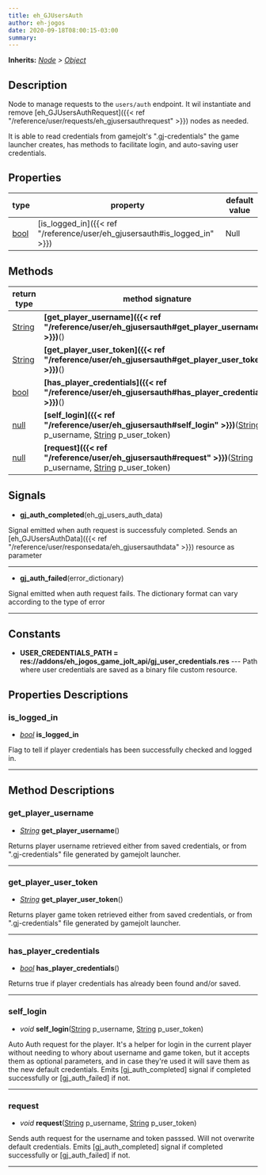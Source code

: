 ```yaml
---  
title: eh_GJUsersAuth  
author: eh-jogos  
date: 2020-09-18T08:00:15-03:00  
summary:   
---  
```

**Inherits:** _[Node](https://docs.godotengine.org/en/stable/classes/class_node.html) > [Object](https://docs.godotengine.org/en/stable/classes/class_object.html)_  
## Description  
 Node to manage requests to the `users/auth` endpoint. It wil instantiate and remove
 [eh_GJUsersAuthRequest]({{< ref "/reference/user/requests/eh_gjusersauthrequest" >}}) nodes as needed.

 It is able to read credentials from gamejolt's ".gj-credentials" the game launcher creates, 
 has methods to facilitate login, and auto-saving user credentials.
  
## Properties 
  
| type | property | default value |  
| ---- | -------- | ------------- |  
| [bool](https://docs.godotengine.org/en/stable/classes/class_bool.html) | [is_logged_in]({{< ref "/reference/user/eh_gjusersauth#is_logged_in" >}}) | Null |  
  
## Methods 
  
| return type | method signature |  
| ----------- | ---------------- |  
| [String](https://docs.godotengine.org/en/stable/classes/class_string.html) | **[get_player_username]({{< ref "/reference/user/eh_gjusersauth#get_player_username" >}})**() |  
| [String](https://docs.godotengine.org/en/stable/classes/class_string.html) | **[get_player_user_token]({{< ref "/reference/user/eh_gjusersauth#get_player_user_token" >}})**() |  
| [bool](https://docs.godotengine.org/en/stable/classes/class_bool.html) | **[has_player_credentials]({{< ref "/reference/user/eh_gjusersauth#has_player_credentials" >}})**() |  
| [null](https://docs.godotengine.org/en/stable/classes/class_null.html) | **[self_login]({{< ref "/reference/user/eh_gjusersauth#self_login" >}})**([String](https://docs.godotengine.org/en/stable/classes/class_string.html) p_username, [String](https://docs.godotengine.org/en/stable/classes/class_string.html) p_user_token) |  
| [null](https://docs.godotengine.org/en/stable/classes/class_null.html) | **[request]({{< ref "/reference/user/eh_gjusersauth#request" >}})**([String](https://docs.godotengine.org/en/stable/classes/class_string.html) p_username, [String](https://docs.godotengine.org/en/stable/classes/class_string.html) p_user_token) |  
  
## Signals  
  
- **gj_auth_completed**(eh_gj_users_auth_data) 
  
 Signal emitted when auth request is successfuly completed. Sends an [eh_GJUsersAuthData]({{< ref "/reference/user/responsedata/eh_gjusersauthdata" >}}) resource
 as parameter
  
---------
- **gj_auth_failed**(error_dictionary) 
  
 Signal emitted when auth request fails. The dictionary format can vary according to the type of
 error
  
---------
  
## Constants  
  
- **USER_CREDENTIALS_PATH = res://addons/eh_jogos_game_jolt_api/gj_user_credentials.res** --- Path where user credentials are saved as a binary file custom resource. 
  
## Properties Descriptions  
  
### is_logged_in 
- _[bool](https://docs.godotengine.org/en/stable/classes/class_bool.html)_ **is_logged_in**  
  
 Flag to tell if player credentials has been successfully checked and logged in.
  
---------
## Method Descriptions  
  
### get_player_username 
- _[String](https://docs.godotengine.org/en/stable/classes/class_string.html)_ **get_player_username**() 
  
 Returns player username retrieved either from saved credentials, or from ".gj-credentials" file
 generated by gamejolt launcher.
  
---------
### get_player_user_token 
- _[String](https://docs.godotengine.org/en/stable/classes/class_string.html)_ **get_player_user_token**() 
  
 Returns player game token retrieved either from saved credentials, or from ".gj-credentials" file
 generated by gamejolt launcher.
  
---------
### has_player_credentials 
- _[bool](https://docs.godotengine.org/en/stable/classes/class_bool.html)_ **has_player_credentials**() 
  
 Returns true if player credentials has already been found and/or saved.
  
---------
### self_login 
- _void_ **self_login**([String](https://docs.godotengine.org/en/stable/classes/class_string.html) p_username, [String](https://docs.godotengine.org/en/stable/classes/class_string.html) p_user_token) 
  
 Auto Auth request for the player. It's a helper for login in the current player without needing 
 to whory about username and game token, but it accepts them as optional parameters, and in case
 they're used it will save them as the new default credentials. 
 Emits [gj_auth_completed] signal if completed successfully or [gj_auth_failed] if not.
  
---------
### request 
- _void_ **request**([String](https://docs.godotengine.org/en/stable/classes/class_string.html) p_username, [String](https://docs.godotengine.org/en/stable/classes/class_string.html) p_user_token) 
  
 Sends auth request for the username and token passsed. Will not overwrite default credentials.
 Emits [gj_auth_completed] signal if completed successfully or [gj_auth_failed] if not.
  
---------
